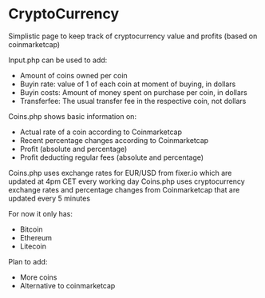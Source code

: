 # CryptoCurrency
Simplistic page to keep track of cryptocurrency value and profits (based on coinmarketcap)

Input.php can be used to add:
- Amount of coins owned per coin
- Buyin rate: value of 1 of each coin at moment of buying, in dollars
- Buyin costs: Amount of money spent on purchase per coin, in dollars
- Transferfee: The usual transfer fee in the respective coin, not dollars

Coins.php shows basic information on:
- Actual rate of a coin according to Coinmarketcap
- Recent percentage changes according to Coinmarketcap
- Profit (absolute and percentage)
- Profit deducting regular fees (absolute and percentage)

Coins.php uses exchange rates for EUR/USD from fixer.io which are updated at 4pm CET every working day
Coins.php uses cryptocurrency exchange rates and percentage changes from Coinmarketcap that are updated every 5 minutes

For now it only has:
- Bitcoin
- Ethereum
- Litecoin

Plan to add:
- More coins
- Alternative to coinmarketcap
